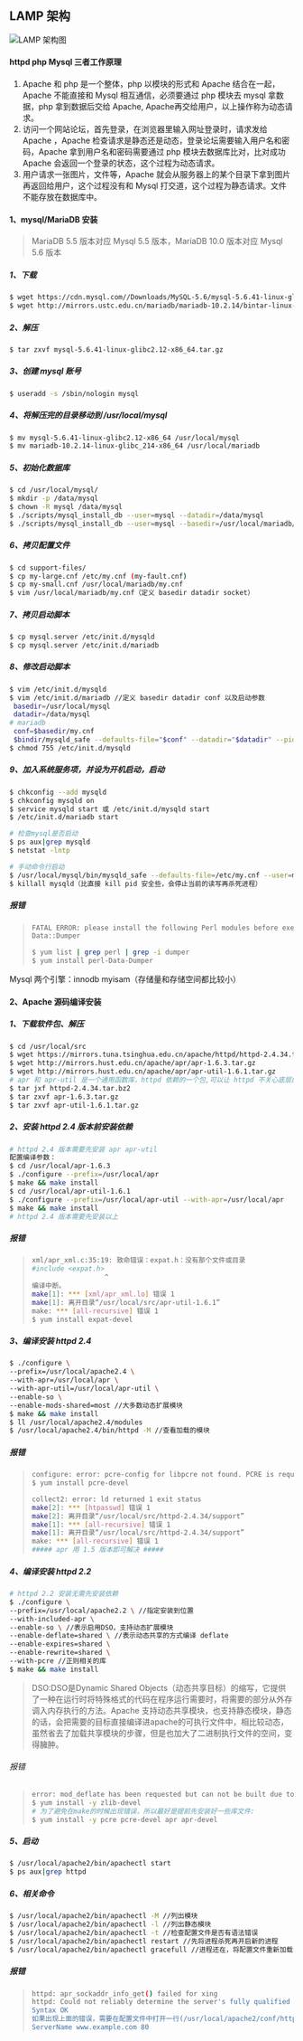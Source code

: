 ## LAMP 架构
![LAMP 架构图](https://images.gitee.com/uploads/images/2018/0911/143122_f3f75dee_922657.png)

#### httpd php Mysql 三者工作原理

1. Apache 和 php 是一个整体，php 以模块的形式和 Apache 结合在一起，Apache 不能直接和 Mysql 相互通信，必须要通过 php 模块去 mysql 拿数据，php 拿到数据后交给 Apache, Apache再交给用户，以上操作称为动态请求。
2. 访问一个网站论坛，首先登录，在浏览器里输入网址登录时，请求发给 Apache ，Apache 检查请求是静态还是动态，登录论坛需要输入用户名和密码，Apache 拿到用户名和密码需要通过 php 模块去数据库比对，比对成功 Apache 会返回一个登录的状态，这个过程为动态请求。
3. 用户请求一张图片，文件等，Apache 就会从服务器上的某个目录下拿到图片再返回给用户，这个过程没有和 Mysql 打交道，这个过程为静态请求。文件不能存放在数据库中。

#### 1、mysql/MariaDB 安装
> MariaDB 5.5 版本对应 Mysql 5.5 版本，MariaDB 10.0 版本对应 Mysql 5.6 版本

##### 1、下载
```bash
$ wget https://cdn.mysql.com//Downloads/MySQL-5.6/mysql-5.6.41-linux-glibc2.12-x86_64.tar.gz
$ wget http://mirrors.ustc.edu.cn/mariadb/mariadb-10.2.14/bintar-linux-glibc_214-x86_64/mariadb-10.2.14-linux-glibc_214-x86_64.tar.gz
```

##### 2、解压
```bash
$ tar zxvf mysql-5.6.41-linux-glibc2.12-x86_64.tar.gz
```

##### 3、创建 mysql 账号
```bash
$ useradd -s /sbin/nologin mysql
```

##### 4、将解压完的目录移动到 /usr/local/mysql
```bash
$ mv mysql-5.6.41-linux-glibc2.12-x86_64 /usr/local/mysql
$ mv mariadb-10.2.14-linux-glibc_214-x86_64 /usr/local/mariadb
```

##### 5、初始化数据库
```bash
$ cd /usr/local/mysql/
$ mkdir -p /data/mysql
$ chown -R mysql /data/mysql
$ ./scripts/mysql_install_db --user=mysql --datadir=/data/mysql
$ ./scripts/mysql_install_db --user=mysql --basedir=/usr/local/mariadb/ --datadir=/data/mariadb
```

##### 6、拷贝配置文件
```bash
$ cd support-files/
$ cp my-large.cnf /etc/my.cnf (my-fault.cnf)
$ cp my-small.cnf /usr/local/mariadb/my.cnf
$ vim /usr/local/mariadb/my.cnf（定义 basedir datadir socket）
```

##### 7、拷贝启动脚本
```bash
$ cp mysql.server /etc/init.d/mysqld
$ cp mysql.server /etc/init.d/mariadb
```

##### 8、修改启动脚本
```bash
$ vim /etc/init.d/mysqld
$ vim /etc/init.d/mariadb //定义 basedir datadir conf 以及启动参数
 basedir=/usr/local/mysql
 datadir=/data/mysql
# mariadb
 conf=$basedir/my.cnf
 $bindir/mysqld_safe --defaults-file="$conf" --datadir="$datadir" --pid-file="$mysqld_pid_file_path" "$@" &
$ chmod 755 /etc/init.d/mysqld
```

##### 9、加入系统服务项，并设为开机启动，启动
```bash
$ chkconfig --add mysqld
$ chkconfig mysqld on
$ service mysqld start 或 /etc/init.d/mysqld start
$ /etc/init.d/mariadb start

# 检查mysql是否启动
$ ps aux|grep mysqld
$ netstat -lntp

# 手动命令行启动
$ /usr/local/mysql/bin/mysqld_safe --defaults-file=/etc/my.cnf --user=mysql --datadir=/data/mysql &
$ killall mysqld（比直接 kill pid 安全些，会停止当前的读写再杀死进程）
```

##### 报错
> ```bash
> FATAL ERROR: please install the following Perl modules before executing ./scripts/mysql_install_db:
> Data::Dumper
>
> $ yum list | grep perl | grep -i dumper
> $ yum install perl-Data-Dumper
> ```

Mysql 两个引擎：innodb myisam（存储量和存储空间都比较小）

#### 2、Apache 源码编译安装

##### 1、下载软件包、解压
```bash
$ cd /usr/local/src
$ wget https://mirrors.tuna.tsinghua.edu.cn/apache/httpd/httpd-2.4.34.tar.bz2
$ wget http://mirrors.hust.edu.cn/apache/apr/apr-1.6.3.tar.gz
$ wget http://mirrors.hust.edu.cn/apache/apr/apr-util-1.6.1.tar.gz
# apr 和 apr-util 是一个通用函数库，httpd 依赖的一个包,可以让 httpd 不关心底层的操作系统平台，可以很方便的移植,跨平台应用，需要底层的包支持就是 apr
$ tar jxf httpd-2.4.34.tar.bz2
$ tar zxvf apr-1.6.3.tar.gz
$ tar zxvf apr-util-1.6.1.tar.gz
```

##### 2、安装 httpd 2.4 版本前安装依赖
```bash
# httpd 2.4 版本需要先安装 apr apr-util
配置编译参数：
$ cd /usr/local/apr-1.6.3
$ ./configure --prefix=/usr/local/apr
$ make && make install
$ cd /usr/local/apr-util-1.6.1
$ ./configure --prefix=/usr/local/apr-util --with-apr=/usr/local/apr
$ make && make install
# httpd 2.4 版本需要先安装以上
```

##### 报错
> ```bash
> xml/apr_xml.c:35:19: 致命错误：expat.h：没有那个文件或目录
> #include <expat.h>
>                   ^
> 编译中断。
> make[1]: *** [xml/apr_xml.lo] 错误 1
> make[1]: 离开目录“/usr/local/src/apr-util-1.6.1”
> make: *** [all-recursive] 错误 1
> $ yum install expat-devel
> ```

##### 3、编译安装 httpd 2.4
```bash
$ ./configure \
--prefix=/usr/local/apache2.4 \
--with-apr=/usr/local/apr \
--with-apr-util=/usr/local/apr-util \
--enable-so \
--enable-mods-shared=most //大多数动态扩展模块
$ make && make install
$ ll /usr/local/apache2.4/modules
$ /usr/local/apache2.4/bin/httpd -M //查看加载的模块
```

##### 报错
> ```bash
> configure: error: pcre-config for libpcre not found. PCRE is required and available from http://pcre.org/
> $ yum install pcre-devel
>
> collect2: error: ld returned 1 exit status
> make[2]: *** [htpasswd] 错误 1
> make[2]: 离开目录“/usr/local/src/httpd-2.4.34/support”
> make[1]: *** [all-recursive] 错误 1
> make[1]: 离开目录“/usr/local/src/httpd-2.4.34/support”
> make: *** [all-recursive] 错误 1
> ##### apr 用 1.5 版本即可解决 #####
> ```

##### 4、编译安装 httpd 2.2 
```bash
# httpd 2.2 安装无需先安装依赖
$ ./configure \
--prefix=/usr/local/apache2.2 \ //指定安装到位置
--with-included-apr \
--enable-so \ //表示启用DSO，支持动态扩展模块
--enable-deflate=shared \ //表示动态共享的方式编译 deflate
--enable-expires=shared \
--enable-rewrite=shared \
--with-pcre //正则相关的库
$ make && make install 
```
> DSO:DSO是Dynamic Shared Objects（动态共享目标）的缩写，它提供了一种在运行时将特殊格式的代码在程序运行需要时，将需要的部分从外存调入内存执行的方法。Apache 支持动态共享模块，也支持静态模块，静态的话，会把需要的目标直接编译进apache的可执行文件中，相比较动态，虽然省去了加载共享模块的步骤，但是也加大了二进制执行文件的空间，变得臃肿。

###### 报错
> ```bash
> error: mod_deflate has been requested but can not be built due to prerequisite failures
> $ yum install -y zlib-devel
> # 为了避免在make的时候出现错误，所以最好是提前先安装好一些库文件:
> $ yum install -y pcre pcre-devel apr apr-devel
> ```

##### 5、启动
```bash
$ /usr/local/apache2/bin/apachectl start
$ ps aux|grep httpd
```

##### 6、相关命令
```bash
$ /usr/local/apache2/bin/apachectl -M //列出模块
$ /usr/local/apache2/bin/apachectl -l //列出静态模块
$ /usr/local/apache2/bin/apachectl -t //检查配置文件是否有语法错误
$ /usr/local/apache2/bin/apachectl restart //先将进程杀死再开启新的进程
$ /usr/local/apache2/bin/apachectl gracefull //进程还在，将配置文件重新加载
```

##### 报错
> ```bash
> httpd: apr_sockaddr_info_get() failed for xing
> httpd: Could not reliably determine the server's fully qualified domain name, using 127.0.0.1 for ServerName
> Syntax OK
> 如果出现上面的错误，需要在配置文件中打开一行(/usr/local/apache2/conf/httpd.conf)
> ServerName www.example.com 80
> ```
